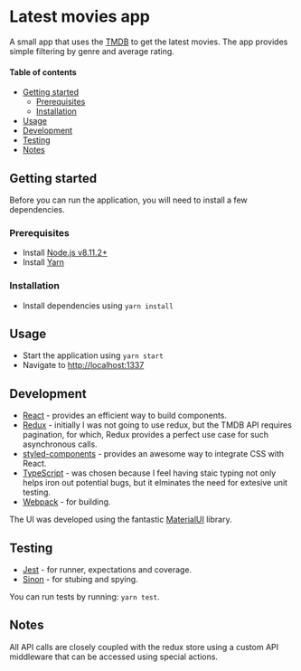 # Latest movies app

A small app that uses the [TMDB](https://www.themoviedb.org/) to get the latest movies. The app provides simple filtering by genre and average rating.

#### Table of contents

* [Getting started](#getting-started)
    * [Prerequisites](#prerequisites)
    * [Installation](#installation)
* [Usage](#usage)
* [Development](#development)
* [Testing](#testing)
* [Notes](#notes)

## Getting started

Before you can run the application, you will need to install a few dependencies.

### Prerequisites

* Install [Node.js v8.11.2+](https://nodejs.org/en/)
* Install [Yarn](https://yarnpkg.com/lang/en/docs/install)

### Installation

* Install dependencies using `yarn install`

## Usage

* Start the application using `yarn start`
* Navigate to [http://localhost:1337](http://localhost:1337)

## Development

* [React](https://reactjs.org/) - provides an efficient way to build components.
* [Redux](https://redux.js.org/) - initially I was not going to use redux, but the TMDB API requires pagination, for which, Redux provides a perfect use case for such asynchronous calls.
* [styled-components](https://www.styled-components.com/) - provides an awesome way to integrate CSS with React.
* [TypeScript](https://www.typescriptlang.org/) - was chosen because I feel having staic typing not only helps iron out potential bugs, but it elminates the need for extesive unit testing.
* [Webpack](https://webpack.js.org/) - for building.

The UI was developed using the fantastic [MaterialUI](https://material-ui.com) library.

## Testing

* [Jest](https://jestjs.io/en/) - for runner, expectations and coverage.
* [Sinon](http://sinonjs.org/) - for stubing and spying.

You can run tests by running: `yarn test`.

## Notes

All API calls are closely coupled with the redux store using a custom API middleware that can be accessed using special actions.
